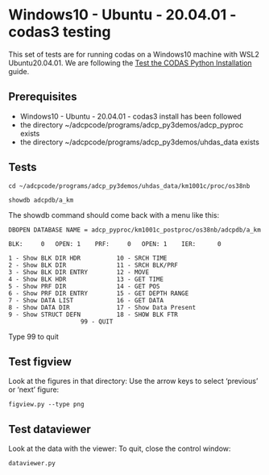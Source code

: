 # Windows10 - Ubuntu - 20.04.01 - codas3 testing

This set of tests are for running codas on a Windows10 machine with WSL2 Ubuntu20.04.01. We are following the [Test the CODAS Python Installation](https://currents.soest.hawaii.edu/docs/adcp_doc/codas_setup/test_it/index.html) guide.

## Prerequisites 
* Windows10 - Ubuntu - 20.04.01 - codas3 install has been followed
* the directory ~/adcpcode/programs/adcp_py3demos/adcp_pyproc exists
* the directory ~/adcpcode/programs/adcp_py3demos/uhdas_data exists

## Tests
```
cd ~/adcpcode/programs/adcp_py3demos/uhdas_data/km1001c/proc/os38nb

showdb adcpdb/a_km
```
The showdb command should come back with a menu like this:
```
DBOPEN DATABASE NAME = adcp_pyproc/km1001c_postproc/os38nb/adcpdb/a_km

BLK:     0   OPEN: 1    PRF:     0   OPEN: 1    IER:      0

1 - Show BLK DIR HDR          10 - SRCH TIME
2 - Show BLK DIR              11 - SRCH BLK/PRF
3 - Show BLK DIR ENTRY        12 - MOVE
4 - Show BLK HDR              13 - GET TIME
5 - Show PRF DIR              14 - GET POS
6 - Show PRF DIR ENTRY        15 - GET DEPTH RANGE
7 - Show DATA LIST            16 - GET DATA
8 - Show DATA DIR             17 - Show Data Present
9 - Show STRUCT DEFN          18 - SHOW BLK FTR
                    99 - QUIT
```
Type 99 to quit

## Test figview
Look at the figures in that directory: Use the arrow keys to select ‘previous’ or ‘next’ figure:
```
figview.py --type png
```

## Test dataviewer
Look at the data with the viewer: To quit, close the control window:
```
dataviewer.py
```
